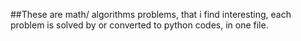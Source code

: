 ##These are math/ algorithms problems, that i find interesting, 
each problem is solved by or converted to python codes, in one file.
 